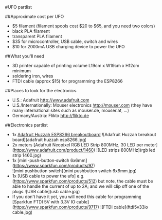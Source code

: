 #UFO partlist

##Approximate cost per UFO
* $5 filament (filament spools cost $20 to $65, and you need two colors)
 * black PLA filament
 * transparent PLA filament
* $35 for microcontroller, USB cable, switch and wires
* $10 for 2000mA USB charging device to power the UFO

##What you'll need
* 3D printer capable of printing volume L19cm x W19cm x H12cm minimum
* soldering iron, wires
* FTDI cable (approx $15) for programming the ESP8266

##Places to look for the electronics
* U.S.: Adafruit <http://www.adafruit.com>
* U.S./Internationally: Mouser electronics <http://mouser.com> (they have many international sites such as mouser.de, mouser.at, ...)
* Germany/Austria: Flikto <http://flikto.de> 

##Electronics partlist
* 1x [Adafruit Huzzah ESP8266 breakoutboard](https://www.adafruit.com/products/2471) 
![Adafruit Huzzah breakout board](adafruit huzzah esp8266.jpg)
* 2x meters [Adafruit Neopixel RGB LED Strip 800MHz, 30 LED per meter] (https://www.adafruit.com/product/1460)
![LED strips 800MHz](rgb led strip 1460.jpg)
* 1x [mini-push-button-switch 6x6mm] (https://www.sparkfun.com/products/97)   
 ![mini pushbutton switch](mini pushbutton switch 6x6mm.jpg)
* 1x [USB cable to power the ufo] e.g. (https://www.sparkfun.com/products/512) but note, the cable must be able to handle the current of up to 2A; and we will clip off one of the plugs 
![USB cable](usb cable.jpg)
* If you don't have it yet, you will need this cable for programming [Sparkfun FTDI 5V with 3.3V IO cable] (https://www.sparkfun.com/products/9717) 
![FTDI cable](ftdi5v33io cable.jpg)
